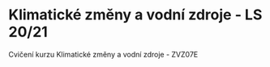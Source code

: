# Klimatické změny a vodní zdroje - LS 20/21

Cvičení kurzu Klimatické změny a vodní zdroje - ZVZ07E
